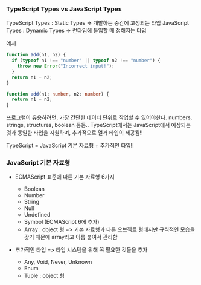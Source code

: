 ### TypeScript Types vs JavaScript Types

TypeScript Types : Static Types => 개발하는 중간에 고정되는 타입
JavaScript Types : Dynamic Types => 런타임에 돌입할 때 정해지는 타입

예시

```js
function add(n1, n2) {
  if (typeof n1 !== "number" || typeof n2 !== "number") {
    throw new Error("Incorrect input!");
  }
  return n1 + n2;
}
```

```ts
function add(n1: number, n2: number) {
  return n1 + n2;
}
```

프로그램이 유용하려면, 가장 간단한 데이터 단위로 작업할 수 있어야한다. numbers, strings, structures, boolean 등등..
TypeScript에서는 JavaScript에서 예상되는 것과 동일한 타입을 지원하며, 추가적으로 열거 타입이 제공됨!!

TypeScript = JavaScript 기본 자료형 + 추가적인 타입!!

### JavaScript 기본 자료형

- ECMAScript 표준에 따른 기본 자료형 6가지

  - Boolean
  - Number
  - String
  - Null
  - Undefined
  - Symbol (ECMAScript 6에 추가)
  - Array : object 형 => 기본 자료형과 다른 오브젝트 형태지만 규칙적인 모습을 갖기 때문에 array라고 이름 붙여서 관리함

- 추가적인 타입 => 타입 시스템을 위해 꼭 필요한 것들을 추가
  - Any, Void, Never, Unknown
  - Enum
  - Tuple : object 형
